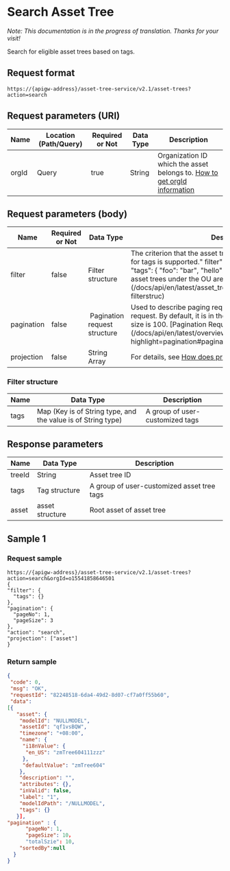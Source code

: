 # Search Asset Tree

*Note:  This documentation is in the progress of translation. Thanks for your visit!*

Search for eligible asset trees based on tags.

## Request format

```
https://{apigw-address}/asset-tree-service/v2.1/asset-trees?action=search
```

## Request parameters (URI)

| Name | Location (Path/Query) | Required or Not | Data Type | Description |
|---------------|------------------|----------|-----------|--------------|
| orgId         | Query            | true     | String    | Organization ID which the asset belongs to. [How to get orgId information](/docs/api/en/latest/api_faqs#how-to-get-orgid-information-orgid)                |

## Request parameters (body)

| Name | Required or Not | Data Type | Description |
|-----------------|---------------|-------------------|-----|
| filter| false         | Filter structure          | The criterion that the asset tree needs to meet. The search for tags is supported." filter": {  "tags": { "foo": "bar", "hello": "world" }  }  By default, all the asset trees under the OU are returned. See [Filter Structure] (/docs/api/en/latest/asset_tree/search_asset_tree.html#filter-filterstruc)   |
| pagination| false         |  Pagination request structure | Used to describe paging requirements in an interface request. By default, it is in the first page and the pagination size is 100. [Pagination Request Structure] (/docs/api/en/latest/overview.html?highlight=pagination#pagination) |
| projection| false         | String Array          | For details, see [How does projection crop the result set](/docs/api/en/latest/api_faqs.html#how-does-projection-crop-the-result-set)|


### Filter structure <filterstruc>

| Name | Data Type | Description |
|-----------|------------------------------------|-----------------------|
| tags| Map (Key is of String type, and the value is of String type) | A group of user-customized tags  |


## Response parameters

| Name | Data Type | Description |
|-------------|-----------------------------------|-----------------------------|
| treeId| String                            | Asset tree ID                    |
| tags| Tag structure | A group of user-customized asset tree tags  |
| asset| asset structure                    | Root asset of asset tree              |



## Sample 1

### Request sample

```
https://{apigw-address}/asset-tree-service/v2.1/asset-trees?action=search&orgId=o15541858646501
{
"filter": {
  "tags": {}
},
"pagination": {
  "pageNo": 1,
  "pageSize": 3
},
"action": "search",
"projection": ["asset"]
}
```

### Return sample

```json
{
 "code": 0,
 "msg": "OK",
 "requestId": "82248518-6da4-49d2-8d07-cf7a0ff55b60",
 "data": 
[{
   "asset": {
    "modelId": "NULLMODEL",
    "assetId": "qf1vsBQW",
    "timezone": "+08:00",
    "name": {
     "i18nValue": {
      "en_US": "zmTree604111zzz"
     },
     "defaultValue": "zmTree604"
    },
    "description": "",
    "attributes": {},
    "inValid": false,
    "label": "1",
    "modelIdPath": "/NULLMODEL",
    "tags": {} 
   }],
"pagination" : {
      "pageNo": 1,
      "pageSize": 10，
      "totalSzie": 10,
    "sortedBy":null
  }
}
```

